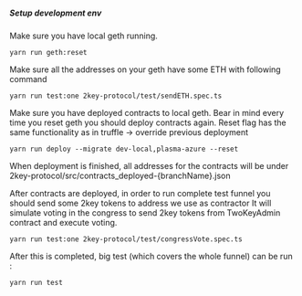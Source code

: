 ##### Setup development env

Make sure you have local geth running.
```angular2html
yarn run geth:reset
```

Make sure all the addresses on your geth have some ETH with following command
```angular2html
yarn run test:one 2key-protocol/test/sendETH.spec.ts
```
Make sure you have deployed contracts to local geth.
Bear in mind every time you reset geth you should deploy contracts again. 
Reset flag has the same functionality as in truffle -> override previous deployment
```angular2html
yarn run deploy --migrate dev-local,plasma-azure --reset
```
When deployment is finished, all addresses for the contracts will be under 2key-protocol/src/contracts_deployed-{branchName}.json

After contracts are deployed, in order to run complete test funnel you should send some 2key tokens to address we use as contractor
It will simulate voting in the congress to send 2key tokens from TwoKeyAdmin contract and execute voting.
```angular2html
yarn run test:one 2key-protocol/test/congressVote.spec.ts
```

After this is completed, big test (which covers the whole funnel) can be run : 
```angular2html
yarn run test
```





